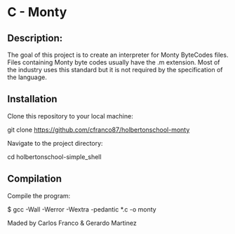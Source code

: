 <h1>C - Monty</h1>

## Description: 

The goal of this project is to create an interpreter for Monty ByteCodes files. Files containing Monty byte codes usually have the .m extension. Most of the industry uses this standard but it is not required by the specification of the language. 


## Installation
Clone this repository to your local machine:

git clone https://github.com/cfranco87/holbertonschool-monty

Navigate to the project directory:

cd holbertonschool-simple_shell


## Compilation
Compile the program:

$ gcc -Wall -Werror -Wextra -pedantic *.c -o monty

<footer>Maded by
    <a
    style="text-decoration: none;"
    href="github.com/cfranco87">
    Carlos Franco</a>
    &
    <a
    style="text-decoration: none;"
    href="github.com/">
    Gerardo Martinez</a>
</footer>
